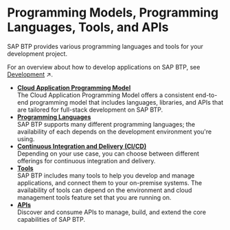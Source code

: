 <!-- loio70bbcb4d58cd495ca19f9807d60d8ba9 -->

# Programming Models, Programming Languages, Tools, and APIs

SAP BTP provides various programming languages and tools for your development project.



For an overview about how to develop applications on SAP BTP, see [Development](https://help.sap.com/viewer/65de2977205c403bbc107264b8eccf4b/Cloud/en-US/c2fec62b49fa43b8bd945c85ecc2e5bd.html "Develop and run business applications on SAP Business Technology Platform (SAP BTP) using our cloud application programming model, APIs, services, tools, and capabilities.") :arrow_upper_right:.

-   **[Cloud Application Programming Model](Cloud_Application_Programming_Model_042061d.md "
		The Cloud Application Programming Model offers a consistent end-to-end programming model that
                                        includes languages, libraries, and APIs that are tailored for full-stack development on SAP BTP.")**  
 The Cloud Application Programming Model offers a consistent end-to-end programming model that includes languages, libraries, and APIs that are tailored for full-stack development on SAP BTP.
-   **[Programming Languages](Programming_Languages_c13bab7.md#loioc13bab7c106948f588e7bf5808a2ef4b "SAP BTP supports many different
                                        programming languages; the availability of each depends on the development environment you're using.")**  
SAP BTP supports many different programming languages; the availability of each depends on the development environment you're using.
-   **[Continuous Integration and Delivery \(CI/CD\)](Continuous_Integration_and_Delivery_(CICD)_fe74df5.md "Depending on your use case, you can choose between different offerings for continuous integration and
                                        delivery.")**  
Depending on your use case, you can choose between different offerings for continuous integration and delivery.
-   **[Tools](Tools_7f95cfa.md "SAP BTP includes many tools to help you develop and manage applications,
		and connect them to your on-premise systems. The availability of tools can depend on the environment and cloud management tools feature set
		that you are running on. ")**  
SAP BTP includes many tools to help you develop and manage applications, and connect them to your on-premise systems. The availability of tools can depend on the environment and cloud management tools feature set that you are running on.
-   **[APIs](APIs_d1d1107.md "Discover and consume APIs to manage, build, and extend the core capabilities of SAP BTP.")**  
Discover and consume APIs to manage, build, and extend the core capabilities of SAP BTP.

